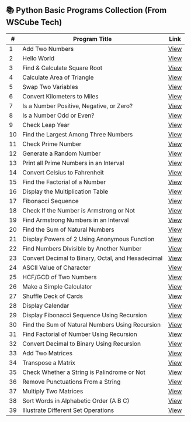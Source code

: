 ## 📚 Python Basic Programs Collection (From WSCube Tech)

| #  | Program Title                                                  | Link |
|----|----------------------------------------------------------------|------|
| 1  | Add Two Numbers                                                | [View](https://www.online-python.com/1LgSPzrwDG) |
| 2  | Hello World                                                    | [View](https://www.online-python.com/wAgHQm5S9j) |
| 3  | Find & Calculate Square Root                                   | [View](https://www.online-python.com/4yDefOdlbr) |
| 4  | Calculate Area of Triangle                                     | [View](https://www.online-python.com/HInxUNCW7K) |
| 5  | Swap Two Variables                                             | [View](https://www.online-python.com/kA6fEgR3OV) |
| 6  | Convert Kilometers to Miles                                    | [View](https://www.online-python.com/fqxbQXtRCU) |
| 7  | Is a Number Positive, Negative, or Zero?                       | [View](https://www.online-python.com/NdrP08KU7e) |
| 8  | Is a Number Odd or Even?                                       | [View](https://www.online-python.com/DHg7AFx1uU) |
| 9  | Check Leap Year                                                | [View](https://www.online-python.com/XEzAHWcRLT) |
| 10 | Find the Largest Among Three Numbers                           | [View](https://www.online-python.com/qeJRQsbByU) |
| 11 | Check Prime Number                                             | [View](https://www.online-python.com/PEK9kBZlUe) |
| 12 | Generate a Random Number                                       | [View](https://www.online-python.com/t0qkerojD8) |
| 13 | Print all Prime Numbers in an Interval                         | [View](https://www.online-python.com/t5nEBVs7H0) |
| 14 | Convert Celsius to Fahrenheit                                  | [View](https://www.online-python.com/g6etIDZUkf) |
| 15 | Find the Factorial of a Number                                 | [View](https://www.online-python.com/PwO6ekz9dS) |
| 16 | Display the Multiplication Table                               | [View](https://www.online-python.com/LKaqnQSNDT) |
| 17 | Fibonacci Sequence                                             | [View](https://www.online-python.com/W0BU51fFIb) |
| 18 | Check If the Number is Armstrong or Not                        | [View](https://www.online-python.com/FUHe3DKQTt) |
| 19 | Find Armstrong Numbers in an Interval                          | [View](https://www.online-python.com/xrOQb3C2oH) |
| 20 | Find the Sum of Natural Numbers                                | [View](https://www.online-python.com/tygSLp7mRO) |
| 21 | Display Powers of 2 Using Anonymous Function                   | [View](https://www.online-python.com/bdNDEsj3Cq) |
| 22 | Find Numbers Divisible by Another Number                       | [View](https://www.online-python.com/O2Ml1jkVB0) |
| 23 | Convert Decimal to Binary, Octal, and Hexadecimal              | [View](https://www.online-python.com/eMoQabm6cI) |
| 24 | ASCII Value of Character                                       | [View](https://www.online-python.com/MXA4nlFKbz) |
| 25 | HCF/GCD of Two Numbers                                         | [View](https://www.online-python.com/pc4y0PgjvR) |
| 26 | Make a Simple Calculator                                       | [View](https://www.online-python.com/vm5iHIlwVb) |
| 27 | Shuffle Deck of Cards                                          | [View](https://www.online-python.com/Haf8MDlXtj) |
| 28 | Display Calendar                                               | [View](https://www.online-python.com/QUwxiRlsek) |
| 29 | Display Fibonacci Sequence Using Recursion                     | [View](https://www.online-python.com/xqoTpF4hsC) |
| 30 | Find the Sum of Natural Numbers Using Recursion                | [View](https://www.online-python.com/JcOwx8j6np) |
| 31 | Find Factorial of Number Using Recursion                       | [View](https://www.online-python.com/O4kdsHmPb5) |
| 32 | Convert Decimal to Binary Using Recursion                      | [View](https://www.online-python.com/XAzYdItsEn) |
| 33 | Add Two Matrices                                               | [View](https://www.online-python.com/rhvlFp9BPo) |
| 34 | Transpose a Matrix                                             | [View](https://www.online-python.com/Va9JyY6Hqi) |
| 35 | Check Whether a String is Palindrome or Not                    | [View](https://www.online-python.com/P6gz7yvcOM) |
| 36 | Remove Punctuations From a String                              | [View](https://www.online-python.com/idvTsHCmWj) |
| 37 | Multiply Two Matrices                                          | [View](https://www.online-python.com/4ZqoG6CkVx) |
| 38 | Sort Words in Alphabetic Order (A B C)                         | [View](https://www.online-python.com/Oi1aDYtMqK) |
| 39 | Illustrate Different Set Operations                            | [View](https://www.online-python.com/Pef6ym7T0Z) |

